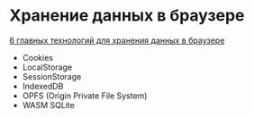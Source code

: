 # Хранение данных в браузере

[6 главных технологий для хранения данных в браузере](https://proglib.io/p/6-glavnyh-tehnologiy-dlya-hraneniya-dannyh-v-brauzere-2024-11-08)
- Cookies
- LocalStorage
- SessionStorage
- IndexedDB
- OPFS (Origin Private File System)
- WASM SQLite
